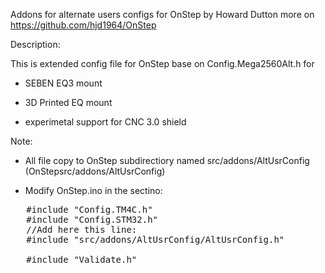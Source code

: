 
Addons for alternate users configs for OnStep by Howard Dutton 
more on https://github.com/hjd1964/OnStep

 Description:
 
  This is extended config file for OnStep base on Config.Mega2560Alt.h  for  
* SEBEN EQ3 mount
 
* 3D Printed EQ mount
     
* experimetal support for CNC 3.0 shield  
     
    
 Note:
* All file  copy to OnStep subdirectiory named src/addons/AltUsrConfig  (OnStepsrc/addons/AltUsrConfig)
    
*  Modify OnStep.ino in the sectino: 

<pre>
   #include "Config.TM4C.h"
   #include "Config.STM32.h"
   //Add here this line:
   #include "src/addons/AltUsrConfig/AltUsrConfig.h"
   
   #include "Validate.h"
</pre>
 
